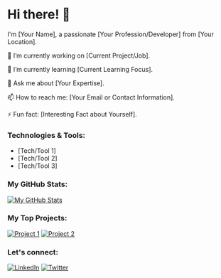 # Hi there! 👋

I'm [Your Name], a passionate [Your Profession/Developer] from [Your Location].

🔭 I’m currently working on [Current Project/Job].

🌱 I’m currently learning [Current Learning Focus].

💬 Ask me about [Your Expertise].

📫 How to reach me: [Your Email or Contact Information].

⚡ Fun fact: [Interesting Fact about Yourself].

### Technologies & Tools:

- [Tech/Tool 1]
- [Tech/Tool 2]
- [Tech/Tool 3]

### My GitHub Stats:

[![My GitHub Stats](https://github-readme-stats.vercel.app/api?username=YourUsername&show_icons=true&hide=contribs,prs&theme=radical)](https://github.com/YourUsername)

### My Top Projects:

[![Project 1](https://github-readme-stats.vercel.app/api/pin/?username=YourUsername&repo=Project1&theme=radical)](https://github.com/YourUsername/Project1)
[![Project 2](https://github-readme-stats.vercel.app/api/pin/?username=YourUsername&repo=Project2&theme=radical)](https://github.com/YourUsername/Project2)

### Let's connect:

[![LinkedIn](https://img.shields.io/badge/-LinkedIn-blue?style=flat-square&logo=Linkedin&logoColor=white&link=YourLinkedInURL)](YourLinkedInURL)
[![Twitter](https://img.shields.io/badge/-Twitter-1DA1F2?style=flat-square&logo=Twitter&logoColor=white&link=YourTwitterURL)](YourTwitterURL)

